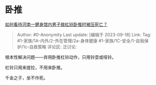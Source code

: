 # 卧推
[如何看待河南一健身馆内男子做杠铃卧推时被压死亡？](https://www.zhihu.com/question/622349238/answer/3216470211)

> Author: #0-Anonymity
> Last update: [编辑于 2023-09-18]
> Link:
> Tag: #1-家族/1A-内外/2-外在管理/2a-身体健康 #1-家族/1C-安全/1-自我保护/1c-自救策略 
> 评论区:
> 泛讨论:

根本性解决问题——弃用卧推杠铃动作，只用铃壶或哑铃。

杠铃只用来提拉，不用来卧推。

千金之子，坐不作死。